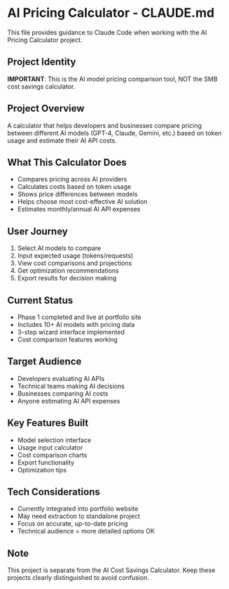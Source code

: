 # AI Pricing Calculator - CLAUDE.md

This file provides guidance to Claude Code when working with the AI Pricing Calculator project.

## Project Identity
**IMPORTANT**: This is the AI model pricing comparison tool, NOT the SMB cost savings calculator.

## Project Overview
A calculator that helps developers and businesses compare pricing between different AI models (GPT-4, Claude, Gemini, etc.) based on token usage and estimate their AI API costs.

## What This Calculator Does
- Compares pricing across AI providers
- Calculates costs based on token usage
- Shows price differences between models
- Helps choose most cost-effective AI solution
- Estimates monthly/annual AI API expenses

## User Journey
1. Select AI models to compare
2. Input expected usage (tokens/requests)
3. View cost comparisons and projections
4. Get optimization recommendations
5. Export results for decision making

## Current Status
- Phase 1 completed and live at portfolio site
- Includes 10+ AI models with pricing data
- 3-step wizard interface implemented
- Cost comparison features working

## Target Audience
- Developers evaluating AI APIs
- Technical teams making AI decisions
- Businesses comparing AI costs
- Anyone estimating AI API expenses

## Key Features Built
- Model selection interface
- Usage input calculator
- Cost comparison charts
- Export functionality
- Optimization tips

## Tech Considerations
- Currently integrated into portfolio website
- May need extraction to standalone project
- Focus on accurate, up-to-date pricing
- Technical audience = more detailed options OK

## Note
This project is separate from the AI Cost Savings Calculator. Keep these projects clearly distinguished to avoid confusion.
